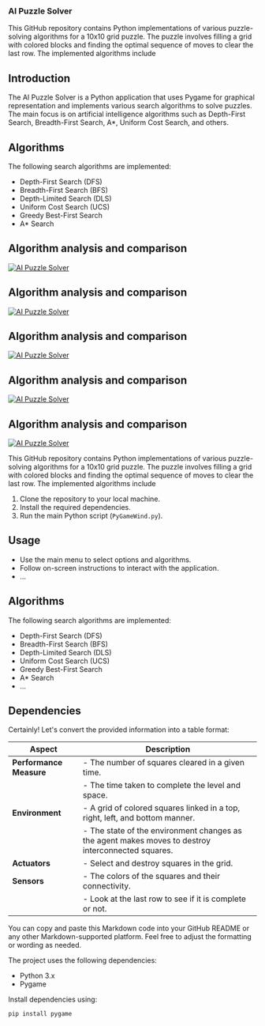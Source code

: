 ### AI Puzzle Solver

This GitHub repository contains Python implementations of various puzzle-solving algorithms for a 10x10 grid puzzle. The puzzle involves filling a grid with colored blocks and finding the optimal sequence of moves to clear the last row. The implemented algorithms include
## Introduction

The AI Puzzle Solver is a Python application that uses Pygame for graphical representation and implements various search algorithms to solve puzzles. The main focus is on artificial intelligence algorithms such as Depth-First Search, Breadth-First Search, A*, Uniform Cost Search, and others.

## Algorithms

The following search algorithms are implemented:

- Depth-First Search (DFS)
- Breadth-First Search (BFS)
- Depth-Limited Search (DLS)
- Uniform Cost Search (UCS)
- Greedy Best-First Search
- A* Search
  
## Algorithm analysis and comparison
[![AI Puzzle Solver](https://github.com/Mohamed-badawy-sayed/BreakingBlocks/blob/9e84c77e837cda3b7a935978626602ce2e8ff738/Image/repo/Picture1.png)]()


## Algorithm analysis and comparison
[![AI Puzzle Solver](https://github.com/Mohamed-badawy-sayed/BreakingBlocks/blob/9e84c77e837cda3b7a935978626602ce2e8ff738/Image/repo/Picture3.png)]()



## Algorithm analysis and comparison
[![AI Puzzle Solver](https://github.com/Mohamed-badawy-sayed/BreakingBlocks/blob/9e84c77e837cda3b7a935978626602ce2e8ff738/Image/repo/Picture4.png)]()


## Algorithm analysis and comparison
[![AI Puzzle Solver](https://github.com/Mohamed-badawy-sayed/BreakingBlocks/blob/9e84c77e837cda3b7a935978626602ce2e8ff738/Image/repo/Picture5.png)]()


## Algorithm analysis and comparison
[![AI Puzzle Solver](https://github.com/Mohamed-badawy-sayed/BreakingBlocks/blob/9e84c77e837cda3b7a935978626602ce2e8ff738/Image/repo/Picture6.png)]()




This GitHub repository contains Python implementations of various puzzle-solving algorithms for a 10x10 grid puzzle. The puzzle involves filling a grid with colored blocks and finding the optimal sequence of moves to clear the last row. The implemented algorithms include

1. Clone the repository to your local machine.
2. Install the required dependencies.
3. Run the main Python script (`PyGameWind.py`).

## Usage

- Use the main menu to select options and algorithms.
- Follow on-screen instructions to interact with the application.
- ...

## Algorithms

The following search algorithms are implemented:

- Depth-First Search (DFS)
- Breadth-First Search (BFS)
- Depth-Limited Search (DLS)
- Uniform Cost Search (UCS)
- Greedy Best-First Search
- A* Search
- ...

## Dependencies

Certainly! Let's convert the provided information into a table format:

| Aspect              | Description                                                                               |
|---------------------|-------------------------------------------------------------------------------------------|
| **Performance Measure** | - The number of squares cleared in a given time.                                           |
|                      | - The time taken to complete the level and space.                                          |
| **Environment**         | - A grid of colored squares linked in a top, right, left, and bottom manner.               |
|                      | - The state of the environment changes as the agent makes moves to destroy interconnected squares.|
| **Actuators**           | - Select and destroy squares in the grid.                                                  |
| **Sensors**             | - The colors of the squares and their connectivity.                                        |
|                      | - Look at the last row to see if it is complete or not.                                    |


You can copy and paste this Markdown code into your GitHub README or any other Markdown-supported platform. Feel free to adjust the formatting or wording as needed.


The project uses the following dependencies:

- Python 3.x
- Pygame

Install dependencies using:

```bash
pip install pygame
